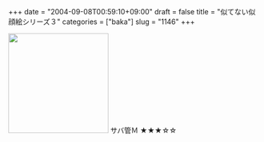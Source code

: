 +++
date = "2004-09-08T00:59:10+09:00"
draft = false
title = "似てない似顔絵シリーズ３"
categories = ["baka"]
slug = "1146"
+++

<img src="http://ieiriblog.jugem.jp/?image=4017" width="200" height="200" alt="" class="pict" />
サバ管Ｍ
★★★☆☆
